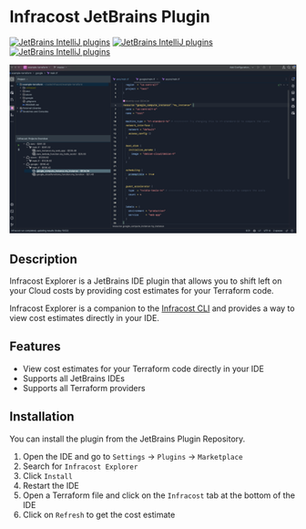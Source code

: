 # Infracost JetBrains Plugin

[![JetBrains IntelliJ plugins](https://img.shields.io/jetbrains/plugin/v/18191-infracost-explorer.svg)](https://plugins.jetbrains.com/plugin/24761-infracost)
[![JetBrains IntelliJ plugins](https://img.shields.io/jetbrains/plugin/d/18191-infracost-explorer.svg)](https://plugins.jetbrains.com/plugin/24761-infracost)
[![JetBrains IntelliJ plugins](https://img.shields.io/jetbrains/plugin/r/rating/18191-infracost-explorer.svg)](https://plugins.jetbrains.com/plugin/24761-infracost)

![Infracost JetBrains Plugin](.github/images/infracost.png)

## Description

<!-- Plugin description -->
Infracost Explorer is a JetBrains IDE plugin that allows you to shift left on your Cloud costs by providing cost estimates for your Terraform code.

Infracost Explorer is a companion to the [Infracost CLI](https://www.infracost.io/docs/integrations/ci-cd) and provides a way to view cost estimates directly in your IDE.
<!-- Plugin description end -->

## Features

- View cost estimates for your Terraform code directly in your IDE
- Supports all JetBrains IDEs
- Supports all Terraform providers

## Installation

You can install the plugin from the JetBrains Plugin Repository.

1. Open the IDE and go to `Settings` -> `Plugins` -> `Marketplace`
2. Search for `Infracost Explorer`
3. Click `Install`
4. Restart the IDE
5. Open a Terraform file and click on the `Infracost` tab at the bottom of the IDE
6. Click on `Refresh` to get the cost estimate